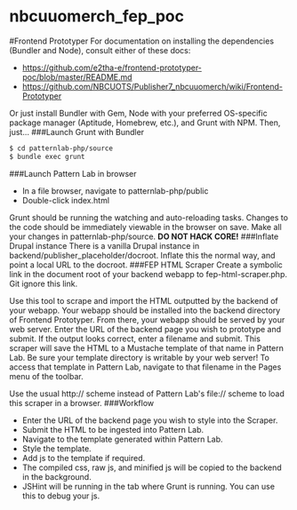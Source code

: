 nbcuuomerch_fep_poc
===================
#Frontend Prototyper
For documentation on installing the dependencies (Bundler and Node), consult either of these docs:
* https://github.com/e2tha-e/frontend-prototyper-poc/blob/master/README.md
* https://github.com/NBCUOTS/Publisher7_nbcuuomerch/wiki/Frontend-Prototyper

Or just install Bundler with Gem, Node with your preferred OS-specific package manager (Aptitude, Homebrew, etc.), and Grunt with NPM. Then, just...
###Launch Grunt with Bundler
```bash
$ cd patternlab-php/source
$ bundle exec grunt
```
###Launch Pattern Lab in browser
* In a file browser, navigate to patternlab-php/public
* Double-click index.html

Grunt should be running the watching and auto-reloading tasks. Changes to the code should be immediately viewable in the browser on save. Make all your changes in patternlab-php/source. **DO NOT HACK CORE!**
###Inflate Drupal instance
There is a vanilla Drupal instance in backend/publisher_placeholder/docroot. Inflate this the normal way, and point a local URL to the docroot.
###FEP HTML Scraper
Create a symbolic link in the document root of your backend webapp to fep-html-scraper.php. Git ignore this link.

Use this tool to scrape and import the HTML outputted by the backend of your webapp. Your webapp should be installed into the backend directory of Frontend Prototyper. From there, your webapp should be served by your web server. Enter the URL of the backend page you wish to prototype and submit. If the output looks correct, enter a filename and submit. This scraper will save the HTML to a Mustache template of that name in Pattern Lab. Be sure your template directory is writable by your web server! To access that template in Pattern Lab, navigate to that filename in the Pages menu of the toolbar.

Use the usual http:// scheme instead of Pattern Lab's file:// scheme to load this scraper in a browser.
###Workflow
* Enter the URL of the backend page you wish to style into the Scraper.
* Submit the HTML to be ingested into Pattern Lab.
* Navigate to the template generated within Pattern Lab.
* Style the template.
* Add js to the template if required.
* The compiled css, raw js, and minified js will be copied to the backend in the background.
* JSHint will be running in the tab where Grunt is running. You can use this to debug your js.
